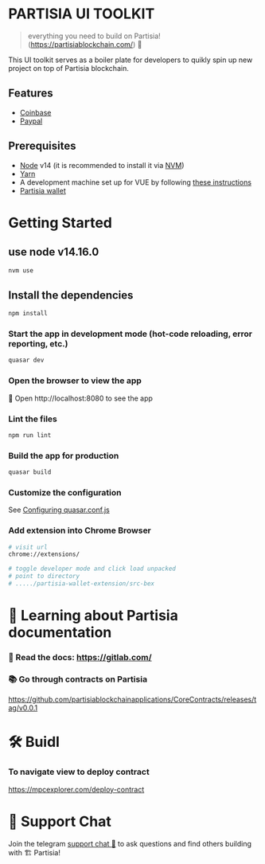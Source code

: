 # PARTISIA UI TOOLKIT

> everything you need to build on Partisia!(https://partisiablockchain.com/) 🚀

This UI toolkit serves  as a boiler plate for developers to quikly spin up new project on top of Partisia blockchain.


## Features

- [Coinbase](https://docs.cloud.coinbase.com/wallet-sdk/docs)
- [Paypal](https://developer.paypal.com/)


## Prerequisites

- [Node](https://nodejs.org) v14 (it is recommended to install it via [NVM](https://github.com/creationix/nvm))
- [Yarn](https://yarnpkg.com/)
- A development machine set up for VUE by following [these instructions](https://vuejs.org/guide/quick-start.html#with-build-tools)
- [Partisia wallet](https://chrome.google.com/webstore/detail/partisia-wallet/gjkdbeaiifkpoencioahhcilildpjhgh/related?hl=en)


# Getting Started

## use node v14.16.0
```bash
nvm use
```

## Install the dependencies
```bash
npm install
```

### Start the app in development mode (hot-code reloading, error reporting, etc.)
```bash
quasar dev
```

### Open the browser to view the app
📱 Open http://localhost:8080 to see the app

### Lint the files
```bash
npm run lint
```

### Build the app for production
```bash
quasar build
```

### Customize the configuration
See [Configuring quasar.conf.js](https://v2.quasar.dev/quasar-cli/quasar-conf-js)


### Add extension into Chrome Browser
```sh
# visit url
chrome://extensions/

# toggle developer mode and click load unpacked
# point to directory 
# ...../partisia-wallet-extension/src-bex
```

# 🔭 Learning about Partisia documentation

### 📕 Read the docs: https://gitlab.com/

### 📚 Go through contracts on Partisia
https://github.com/partisiablockchainapplications/CoreContracts/releases/tag/v0.0.1

# 🛠 Buidl

### To navigate view to deploy contract
https://mpcexplorer.com/deploy-contract


# 💬 Support Chat

Join the telegram [support chat 💬](https://t.me/partisiampc) to ask questions and find others building with 🏗 Partisia!
